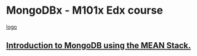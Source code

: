 # MongoDBx - M101x Edx course

[logo](https://courses.edx.org/asset-v1:MongoDBx+M101x+3T2015+type@asset+block@mean-stack.jpg)

## [Introduction to MongoDB using the MEAN Stack.](https://courses.edx.org/courses/course-v1:MongoDBx+M101x+3T2015/info)
